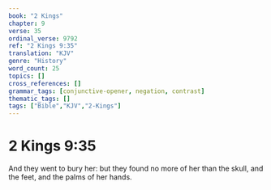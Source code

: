 ```yaml
---
book: "2 Kings"
chapter: 9
verse: 35
ordinal_verse: 9792
ref: "2 Kings 9:35"
translation: "KJV"
genre: "History"
word_count: 25
topics: []
cross_references: []
grammar_tags: [conjunctive-opener, negation, contrast]
thematic_tags: []
tags: ["Bible","KJV","2-Kings"]
---
```


# 2 Kings 9:35

And they went to bury her: but they found no more of her than the skull, and the feet, and the palms of her hands.
